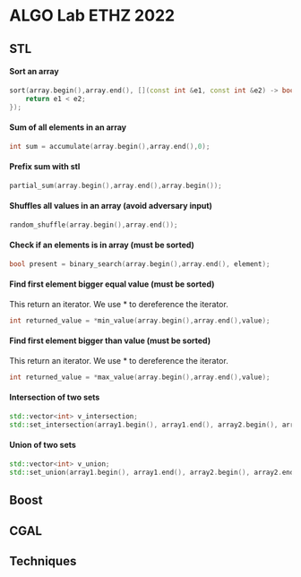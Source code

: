 # ALGO Lab ETHZ 2022

## STL

#### Sort an array

```c++
sort(array.begin(),array.end(), [](const int &e1, const int &e2) -> bool {
    return e1 < e2;
});
```

#### Sum of all elements in an array

```c++
int sum = accumulate(array.begin(),array.end(),0);
```

#### Prefix sum with stl

```c++
partial_sum(array.begin(),array.end(),array.begin());
```

#### Shuffles all values in an array (avoid adversary input)

```c++
random_shuffle(array.begin(),array.end());
```

#### Check if an elements is in array (must be sorted)

```c++
bool present = binary_search(array.begin(),array.end(), element);
```

#### Find first element bigger equal value (must be sorted)

This return an iterator. We use * to dereference the iterator.

```c++
int returned_value = *min_value(array.begin(),array.end(),value);   
```

#### Find first element bigger than value (must be sorted)

This return an iterator. We use * to dereference the iterator.

```c++
int returned_value = *max_value(array.begin(),array.end(),value);   
```

#### Intersection of two sets

```c++
std::vector<int> v_intersection;
std::set_intersection(array1.begin(), array1.end(), array2.begin(), array2.end(), std::back_inserter(v_intersection));
```

#### Union of two sets

```c++
std::vector<int> v_union;
std::set_union(array1.begin(), array1.end(), array2.begin(), array2.end(), std::back_inserter(v_union));
```
## Boost

## CGAL

## Techniques